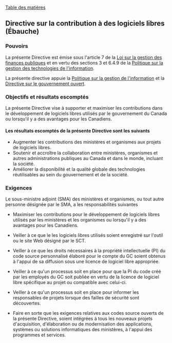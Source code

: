 [Table des matières](../../README.md#contenu-français)

## Directive sur la contribution à des logiciels libres (Ébauche)

### Pouvoirs

La présente Directive est émise sous l'article 7 de la [Loi sur la gestion des finances publiques](https://laws-lois.justice.gc.ca/fra/lois/f-11/) et en vertu des sections 3 et 6.4.9 de la [Politique sur la gestion des technologies de l'information](https://www.tbs-sct.gc.ca/pol/doc-fra.aspx?id=12755).

La présente directive appuie la [Politique sur la gestion de l'information](https://www.tbs-sct.gc.ca/pol/doc-fra.aspx?id=12742) et la [Directive sur le gouvernement ouvert](https://www.tbs-sct.gc.ca/pol/doc-fra.aspx?id=28108).

### Objectifs et résultats escomptés

La présente Directive vise à supporter et maximiser les contributions dans le développement de logiciels libres utilisés par le gouvernement du Canada ou lorsqu'il y a des avantages pour les Canadiens.

#### Les résultats escomptés de la présente Directive sont les suivants

* Augmenter les contributions des ministères et organismes aux projets de logiciels libres.
* Soutenir et accroître la collaboration entre ministères, organismes et autres administrations publiques au Canada et dans le monde, incluant la société.
* Améliorer la disponibilité et la qualité globale des technologies réutilisables au sein du gouvernement et de la société.

### Exigences

Le sous-ministre adjoint (SMA) des ministères et organismes, ou tout autre personne désignée par le SMA, a les responsabilités suivantes

* Maximiser les contributions pour le développement de logiciels libres utilisés par les ministères et les organismes ou lorsqu'il y a des avantages pour les Canadiens.
* Veiller à ce que le les logiciels libres utilisés soient enregistré sur l'outil ou le site Web désigné par le SCT.
* Veiller à ce que les droits nécessaires à la propriété intellectuelle (PI) du code source personnalisé élaboré pour le compte du GC soient obtenus à l'appui de sa diffusion sous une licence de logiciel libre appropriée.
* Veiller à ce qu'un processus soit en place pour que la PI du code créé par les employés du GC soit publiée en vertu de la licence de logiciel libre spécifique au projet ou compatible avec celui-ci.

* Veiller à ce qu'un processus soit en place pour informer les responsables de projets lorsque des failles de sécurité sont découvertes.

* Faire en sorte que les exigences relatives aux codes source ouverts de la présente Directive, soient intégrées à tous les nouveaux projets d'acquisition, d'élaboration ou de modernisation des applications, systèmes ou solutions informatiques des ministères, à l'appui des programmes et services.
